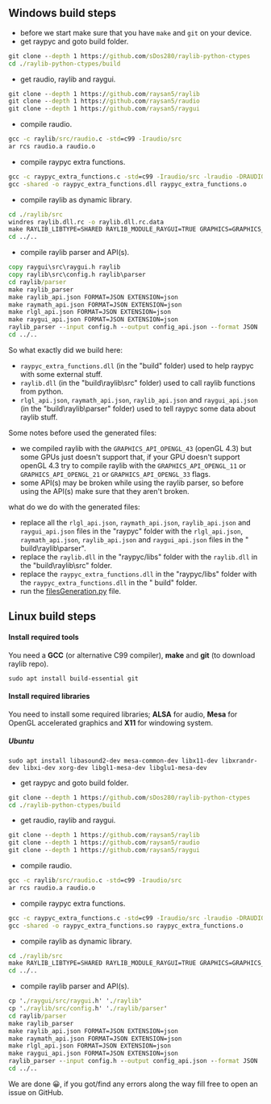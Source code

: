 ## Windows build steps

* before we start make sure that you have `make` and `git` on your device.
* get raypyc and goto build folder.

```cmd
git clone --depth 1 https://github.com/sDos280/raylib-python-ctypes
cd ./raylib-python-ctypes/build
```

* get raudio, raylib and raygui.

```cmd
git clone --depth 1 https://github.com/raysan5/raylib
git clone --depth 1 https://github.com/raysan5/raudio
git clone --depth 1 https://github.com/raysan5/raygui
```

* compile raudio.

```cmd
gcc -c raylib/src/raudio.c -std=c99 -Iraudio/src
ar rcs raudio.a raudio.o
```

* compile raypyc extra functions.

```cmd
gcc -c raypyc_extra_functions.c -std=c99 -Iraudio/src -lraudio -DRAUDIO_STANDALONE
gcc -shared -o raypyc_extra_functions.dll raypyc_extra_functions.o
```

* compile raylib as dynamic library.

```cmd
cd ./raylib/src
windres raylib.dll.rc -o raylib.dll.rc.data
make RAYLIB_LIBTYPE=SHARED RAYLIB_MODULE_RAYGUI=TRUE GRAPHICS=GRAPHICS_API_OPENGL_43
cd ../..
```

* compile raylib parser and API(s).

```cmd
copy raygui\src\raygui.h raylib
copy raylib\src\config.h raylib\parser
cd raylib/parser
make raylib_parser
make raylib_api.json FORMAT=JSON EXTENSION=json
make raymath_api.json FORMAT=JSON EXTENSION=json
make rlgl_api.json FORMAT=JSON EXTENSION=json
make raygui_api.json FORMAT=JSON EXTENSION=json
raylib_parser --input config.h --output config_api.json --format JSON
cd ../..
```

So what exactly did we build here:

* `raypyc_extra_functions.dll` (in the "build" folder) used to help raypyc with some external stuff.
* `raylib.dll` (in the "build\raylib\src" folder) used to call raylib functions from python.
* `rlgl_api.json`, `raymath_api.json`, `raylib_api.json` and `raygui_api.json` (in the "build\raylib\parser" folder)
  used to tell raypyc some data about raylib stuff.

Some notes before used the generated files:

* we compiled raylib with the `GRAPHICS_API_OPENGL_43` (openGL 4.3) but some GPUs just doesn't support that, if your GPU
  doesn't support openGL 4.3 try to compile raylib with the `GRAPHICS_API_OPENGL_11` or `GRAPHICS_API_OPENGL_21`
  or `GRAPHICS_API_OPENGL_33` flags.
* some API(s) may be broken while using the raylib parser, so before using the API(s) make sure that they aren't broken.

what do we do with the generated files:

* replace all the `rlgl_api.json`, `raymath_api.json`, `raylib_api.json` and `raygui_api.json` files in the "raypyc"
  folder with the `rlgl_api.json`, `raymath_api.json`, `raylib_api.json` and `raygui_api.json` files in the "
  build\raylib\parser".
* replace the `raylib.dll` in the "raypyc/libs" folder with the `raylib.dll` in the "build\raylib\src" folder.
* replace the `raypyc_extra_functions.dll` in the "raypyc/libs" folder with the `raypyc_extra_functions.dll` in the "
  build" folder.
* run the [filesGeneration.py](../filesGeneration.py) file.

## Linux build steps

#### Install required tools
You need a **GCC** (or alternative C99 compiler), **make** and **git** (to download raylib repo). 

    sudo apt install build-essential git

#### Install required libraries

You need to install some required libraries; **ALSA** for audio, **Mesa** for OpenGL accelerated graphics and **X11**
for windowing system.

##### Ubuntu

    sudo apt install libasound2-dev mesa-common-dev libx11-dev libxrandr-dev libxi-dev xorg-dev libgl1-mesa-dev libglu1-mesa-dev

* get raypyc and goto build folder.

```cmd
git clone --depth 1 https://github.com/sDos280/raylib-python-ctypes
cd ./raylib-python-ctypes/build
```

* get raudio, raylib and raygui.

```cmd
git clone --depth 1 https://github.com/raysan5/raylib
git clone --depth 1 https://github.com/raysan5/raudio
git clone --depth 1 https://github.com/raysan5/raygui
```

* compile raudio.

```cmd
gcc -c raylib/src/raudio.c -std=c99 -Iraudio/src
ar rcs raudio.a raudio.o
```

* compile raypyc extra functions.

```cmd
gcc -c raypyc_extra_functions.c -std=c99 -Iraudio/src -lraudio -DRAUDIO_STANDALONE
gcc -shared -o raypyc_extra_functions.so raypyc_extra_functions.o
```

* compile raylib as dynamic library.

```cmd
cd ./raylib/src
make RAYLIB_LIBTYPE=SHARED RAYLIB_MODULE_RAYGUI=TRUE GRAPHICS=GRAPHICS_API_OPENGL_43
cd ../..
```

* compile raylib parser and API(s).

```cmd
cp './raygui/src/raygui.h' './raylib'
cp './raylib/src/config.h' './raylib/parser'
cd raylib/parser
make raylib_parser
make raylib_api.json FORMAT=JSON EXTENSION=json
make raymath_api.json FORMAT=JSON EXTENSION=json
make rlgl_api.json FORMAT=JSON EXTENSION=json
make raygui_api.json FORMAT=JSON EXTENSION=json
raylib_parser --input config.h --output config_api.json --format JSON
cd ../..
```

We are done 😀, if you got/find any errors along the way fill free to open an issue on GitHub.
